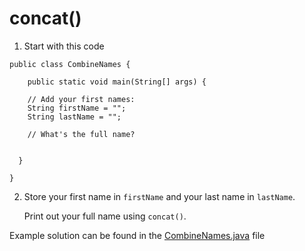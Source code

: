 # concat()

1. Start with this code

```
public class CombineNames {
  
	public static void main(String[] args) {
    
    // Add your first names:
    String firstName = "";  
    String lastName = "";

    // What's the full name?
    
    
  }
  
}
```

2. Store your first name in ```firstName``` and your last name in ```lastName```.

	Print out your full name using ```concat()```.

Example solution can be found in the [CombineNames.java](https://github.com/upliftdev/Foundations/blob/main/Foundations/8.String_Methods/concat/src/main/java/com/examples/str/CombineNames.java) file
